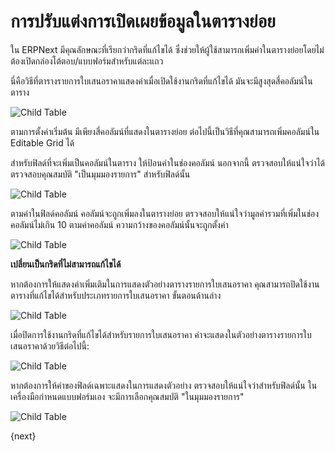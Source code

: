 <!-- add-breadcrumbs -->
# การปรับแต่งการเปิดเผยข้อมูลในตารางย่อย

ใน ERPNext มีคุณลักษณะที่เรียกว่ากริดที่แก้ไขได้ ซึ่งช่วยให้ผู้ใช้สามารถเพิ่มค่าในตารางย่อยโดยไม่ต้องเปิดกล่องโต้ตอบ/แบบฟอร์มสำหรับแต่ละแถว

นี่คือวิธีที่ตารางรายการใบเสนอราคาแสดงค่าเมื่อเปิดใช้งานกริดที่แก้ไขได้ มันจะมีสูงสุดสี่คอลัมน์ในตาราง

<img alt="Child Table" class="screenshot" src="{{docs_base_url}}/assets/img/customize/customize-child-table-5.png">

ตามการตั้งค่าเริ่มต้น มีเพียงสี่คอลัมน์ที่แสดงในตารางย่อย ต่อไปนี้เป็นวิธีที่คุณสามารถเพิ่มคอลัมน์ใน Editable Grid ได้

สำหรับฟิลด์ที่จะเพิ่มเป็นคอลัมน์ในตาราง ให้ป้อนค่าในช่องคอลัมน์ นอกจากนี้ ตรวจสอบให้แน่ใจว่าได้ตรวจสอบคุณสมบัติ "เป็นมุมมองรายการ" สำหรับฟิลด์นั้น

<img alt="Child Table" class="screenshot" src="{{docs_base_url}}/assets/img/customize/customize-child-table-2.png">

ตามค่าในฟิลด์คอลัมน์ คอลัมน์จะถูกเพิ่มลงในตารางย่อย ตรวจสอบให้แน่ใจว่ามูลค่ารวมที่เพิ่มในช่องคอลัมน์ไม่เกิน 10 ตามค่าคอลัมน์ ความกว้างของคอลัมน์นั้นจะถูกตั้งค่า

<img alt="Child Table" class="screenshot" src="{{docs_base_url}}/assets/img/customize/customize-child-table-3.png">

**เปลี่ยนเป็นกริดที่ไม่สามารถแก้ไขได้**

หากต้องการให้แสดงค่าเพิ่มเติมในการแสดงตัวอย่างตารางรายการใบเสนอราคา คุณสามารถปิดใช้งานตารางที่แก้ไขได้สำหรับประเภทรายการใบเสนอราคา ขั้นตอนด้านล่าง

<img alt="Child Table" class="screenshot" src="{{docs_base_url}}/assets/img/customize/customize-child-table.gif">

เมื่อปิดการใช้งานกริดที่แก้ไขได้สำหรับรายการใบเสนอราคา ค่าจะแสดงในตัวอย่างตารางรายการใบเสนอราคาด้วยวิธีต่อไปนี้:

<img alt="Child Table" class="screenshot" src="{{docs_base_url}}/assets/img/customize/customize-child-table-4.png">

หากต้องการให้ค่าของฟิลด์เฉพาะแสดงในการแสดงตัวอย่าง ตรวจสอบให้แน่ใจว่าสำหรับฟิลด์นั้น ในเครื่องมือกำหนดแบบฟอร์มเอง จะมีการเลือกคุณสมบัติ "ในมุมมองรายการ"

<img alt="Child Table" class="screenshot" src="{{docs_base_url}}/assets/img/customize/customize-child-table-1.png">

{next}
